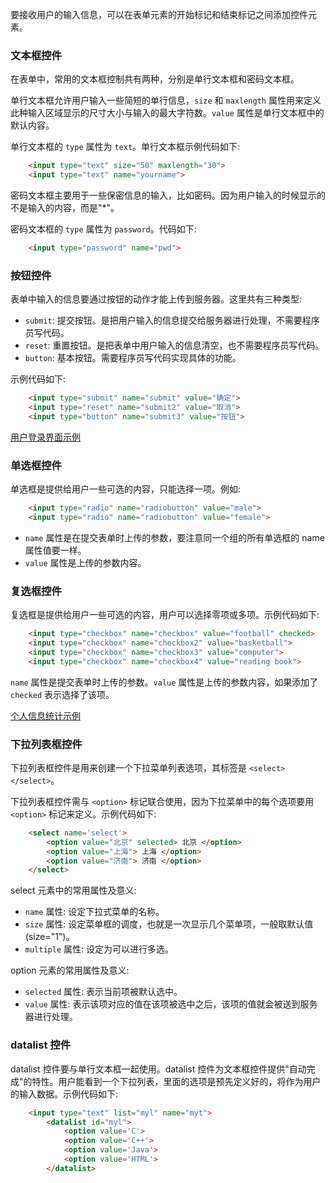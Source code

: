 
要接收用户的输入信息，可以在表单元素的开始标记和结束标记之间添加控件元素。

### 文本框控件

在表单中，常用的文本框控制共有两种，分别是单行文本框和密码文本框。

单行文本框允许用户输入一些简短的单行信息，`size` 和 `maxlength` 属性用来定义此种输入区域显示的尺寸大小与输入的最大字符数。`value` 属性是单行文本框中的默认内容。

单行文本框的 `type` 属性为 `text`。单行文本框示例代码如下:
```html
    <input type="text" size="50" maxlength="30">
    <input type="text" name="yourname">
```

密码文本框主要用于一些保密信息的输入，比如密码。因为用户输入的时候显示的不是输入的内容，而是"*"。

密码文本框的 `type` 属性为 `password`。代码如下:
```html
    <input type="password" name="pwd">
```


### 按钮控件

表单中输入的信息要通过按钮的动作才能上传到服务器。这里共有三种类型:
* `submit`: 提交按钮。是把用户输入的信息提交给服务器进行处理，不需要程序员写代码。
* `reset`: 重置按钮。是把表单中用户输入的信息清空，也不需要程序员写代码。
* `button`: 基本按钮。需要程序员写代码实现具体的功能。

示例代码如下:
```html
    <input type="submit" name="submit" value="确定">
    <input type="reset" name="submit2" value="取消">
    <input type="button" name="submit3" value="按钮">
```

[用户登录界面示例](t/01_login_ui.html)


### 单选框控件

单选框是提供给用户一些可选的内容，只能选择一项。例如:
```html
    <input type="radio" name="radiobutton" value="male">
    <input type="radio" name="radiobutton" value="female">
```
* `name` 属性是在提交表单时上传的参数，要注意同一个组的所有单选框的 name 属性值要一样。
* `value` 属性是上传的参数内容。


### 复选框控件

复选框是提供给用户一些可选的内容，用户可以选择零项或多项。示例代码如下:
```html
    <input type="checkbox" name="checkbox" value="football" checked>
    <input type="checkbox" name="checkbox2" value="basketball">
    <input type="checkbox" name="checkbox3" value="computer">
    <input type="checkbox" name="checkbox4" value="reading book">
```
`name` 属性是提交表单时上传的参数。`value` 属性是上传的参数内容，如果添加了 `checked` 表示选择了该项。

[个人信息统计示例](t/01_information_statistics.html)


### 下拉列表框控件

下拉列表框控件是用来创建一个下拉菜单列表选项，其标签是 `<select></select>`。

下拉列表框控件需与 `<option>` 标记联合使用，因为下拉菜单中的每个选项要用 `<option>` 标记来定义。示例代码如下:
```html
    <select name='select'>
        <option value="北京" selected> 北京 </option>
        <option value="上海"> 上海 </option>
        <option value="济南"> 济南 </option>
    </select>
```
select 元素中的常用属性及意义:
* `name` 属性: 设定下拉式菜单的名称。
* `size` 属性: 设定菜单框的调度，也就是一次显示几个菜单项，一般取默认值(size="1")。
* `multiple` 属性: 设定为可以进行多选。

option 元素的常用属性及意义:
* `selected` 属性: 表示当前项被默认选中。
* `value` 属性: 表示该项对应的值在该项被选中之后，该项的值就会被送到服务器进行处理。


### datalist 控件

datalist 控件要与单行文本框一起使用。datalist 控件为文本框控件提供"自动完成"的特性。用户能看到一个下拉列表，里面的选项是预先定义好的，将作为用户的输入数据。示例代码如下:
```html
    <input type="text" list="myl" name="myt">
        <datalist id="myl">
            <option value='C'>
            <option value='C++'>
            <option value='Java'>
            <option value='HTML'>
        </datalist>
```

